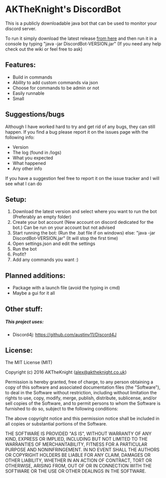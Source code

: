 # AKTheKnight's DiscordBot

This is a publicly downloadable java bot that can be used to monitor your discord server.

To run it simply download the latest release [from here](https://github.com/AKTheKnight/DiscordBot/releases) and then run it in a console by typing "java -jar DiscordBot-VERSION.jar" (If you need any help check out the wiki or feel free to ask)

## Features:
* Build in commands
* Ability to add custom commands via json
* Choose for commands to be admin or not
* Easily runnable
* Small

## Suggestions/bugs
Although I have worked hard to try and get rid of any bugs, they can still happen. If you find a bug please report it on the issues page with the following info:
* Version
* The log (found in /logs)
* What you expected
* What happened
* Any other info

If you have a suggestion feel free to report it on the issue tracker and I will see what I can do

## Setup:

1) Download the latest version and select where you want to run the bot (Preferably an empty folder)
2) Create your bot account (New account on discord dedicated for the bot.) Can be run on your account but not advised
3) Start running the bot: (Run the .bat file if on windows) else: "java -jar DiscordBot-VERSION.jar" (It will stop the first time)
4) Open settings.json and edit the settings
5) Run the bot
6) Profit?
7) Add any commands you want :)

## Planned additions:
* Package with a launch file (avoid the typing in cmd)
* Maybe a gui for it all

## Other stuff:
##### This project uses:
* Discord4j: https://github.com/austinv11/Discord4J

## License:
The MIT License (MIT)

Copyright (c) 2016 AKTheKnight (alex@aktheknight.co.uk)

Permission is hereby granted, free of charge, to any person obtaining a copy
of this software and associated documentation files (the "Software"), to deal
in the Software without restriction, including without limitation the rights
to use, copy, modify, merge, publish, distribute, sublicense, and/or sell
copies of the Software, and to permit persons to whom the Software is
furnished to do so, subject to the following conditions:

The above copyright notice and this permission notice shall be included in all
copies or substantial portions of the Software.

THE SOFTWARE IS PROVIDED "AS IS", WITHOUT WARRANTY OF ANY KIND, EXPRESS OR
IMPLIED, INCLUDING BUT NOT LIMITED TO THE WARRANTIES OF MERCHANTABILITY,
FITNESS FOR A PARTICULAR PURPOSE AND NONINFRINGEMENT. IN NO EVENT SHALL THE
AUTHORS OR COPYRIGHT HOLDERS BE LIABLE FOR ANY CLAIM, DAMAGES OR OTHER
LIABILITY, WHETHER IN AN ACTION OF CONTRACT, TORT OR OTHERWISE, ARISING FROM,
OUT OF OR IN CONNECTION WITH THE SOFTWARE OR THE USE OR OTHER DEALINGS IN THE
SOFTWARE.
